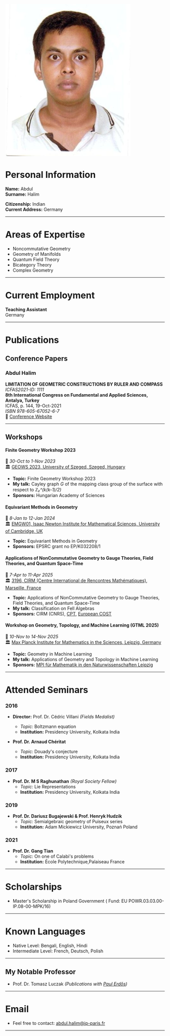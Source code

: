  
![Profile Image](https://raw.githubusercontent.com/abdul-halim-mathematics/abdul-halim-mathematics.github.io/main/IMG222%5B303%5D.JPG)  

# Personal Information
**Name:** Abdul  
**Surname:**  Halim  

**Citizenship:** Indian  
**Current Address:**  Germany 

---

# Areas of Expertise
- Noncommutative Geometry  
- Geometry of Manifolds
- Quantum Field Theory
- Bicategory Theory  
- Complex Geometry  

---

# Current Employment
**Teaching Assistant**  
  Germany
  
---

# Publications

## Conference Papers

### Abdul Halim  
**LIMITATION OF GEOMETRIC CONSTRUCTIONS BY RULER AND COMPASS**  
*ICFAS2021-ID: 1111*  
**8th International Congress on Fundamental and Applied Sciences, Antalya, Turkey**  
ICFAS, p. 144, 19-Oct-2021  
*ISBN 978-605-67052-6-7*  
🔗 [Conference Website](https://icfas2021.intsa.org)

---

## Workshops
  

#### **Finite Geometry Workshop 2023**  
📅 *30-Oct to 1-Nov 2023*  
🏛️ [GEOWS 2023, University of Szeged, Szeged, Hungary](https://www.math.u-szeged.hu/~nagyg/GeoWS23/)  

- **Topic:** Finite Geometry Workshop 2023  
- **My talk:** Cayley graph *G* of the mapping class group of the surface with respect to *ℤ₂^(k(k-1)/2)*  
- **Sponsors:** Hungarian Academy of Sciences  


#### **Equivariant Methods in Geometry**  
📅 *8-Jan to 12-Jan 2024*  
🏛️ [EMGW01, Isaac Newton Institute for Mathematical Sciences, University of Cambridge, UK](https://www.newton.ac.uk/event/emgw01/)  

- **Topic:** Equivariant Methods in Geometry  
- **Sponsors:** EPSRC grant no EP/K032208/1  


#### **Applications of NonCommutative Geometry to Gauge Theories, Field Theories, and Quantum Space-Time**  
📅 *7-Apr to 11-Apr 2025*  
🏛️ [3196, CIRM (Centre International de Rencontres Mathématiques), Marseille, France](https://conferences.cirm-math.fr/3196.html)  

- **Topic:** Applications of NonCommutative Geometry to Gauge Theories, Field Theories, and Quantum Space-Time  
- **My talk:** Classification on Fell Algebras  
- **Sponsors:** CIRM (CNRS), [CPT](https://www.cpt.univ-mrs.fr/), [European COST](https://ipr.univ-rennes.fr/partenariats-reseaux/reseaux-internationaux/cost)  


#### **Workshop on Geometry, Topology, and Machine Learning (GTML 2025)** 
📅 *10-Nov to 14-Nov 2025*  
🏛️ [Max Planck Institute for Mathematics in the Sciences, Leipzig, Germany](https://www.mis.mpg.de/)  

- **Topic:** Geometry in Machine Learning
- **My talk:** Applications of Geometry and Topology in Machine Learning 
- **Sponsors:** [MPI für Mathematik in den Naturwissenschaften Leipzig](https://www.mis.mpg.de/events/series/workshop-on-geometry-topology-and-machine-learning-gtml-2025)

---

# Attended Seminars  

### **2016**  
- **Director:** Prof. Dr. Cédric Villani *(Fields Medalist)*  
  - *Topic:* Boltzmann equation  
  - **Institution:** Presidency University, Kolkata India

- **Prof. Dr. Arnaud Chéritat**  
  - *Topic:* Douady's conjecture  
  - **Institution:** Presidency University, Kolkata India

### **2017**  
- **Prof. Dr. M S Raghunathan** *(Royal Society Fellow)*  
  - *Topic:* Lie Representations  
  - **Institution:** Presidency University, Kolkata India

### **2019**  
- **Prof. Dr. Dariusz Bugajewski & Prof. Henryk Hudzik**  
  - *Topic:* Semialgebraic geometry of Puiseux series  
  - **Institution:** Adam Mickiewicz University, Poznań Poland

### **2021**  
- **Prof. Dr. Gang Tian**  
  - *Topic:* On one of Calabi's problems  
  - **Institution:** École Polytechnique,Palaiseau France 

---

# Scholarships

 - Master's Scholarship in Poland Government ( Fund: EU POWR.03.03.00-IP.08-00-MPK/16)

---

# Known Languages

- Native Level: Bengali, English, Hindi
- Intermediate Level: French, Deutsch, Polish

---

## My Notable Professor  

- Prof. Dr. Tomasz Luczak *(Publications with [Paul Erdős](https://en.wikipedia.org/wiki/Paul_Erd%C5%91s))*

---

# Email

- Feel free to contact: [abdul.halim@ip-paris.fr](mailto:abdul.halim@ip-paris.fr)
  
---

